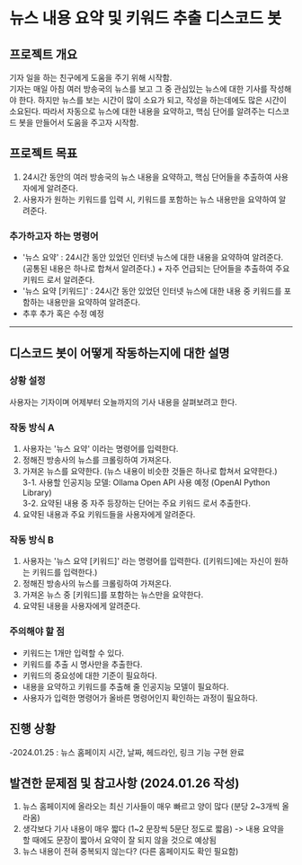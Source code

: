# 뉴스 내용 요약 및 키워드 추출 디스코드 봇
## 프로젝트 개요  
기자 일을 하는 친구에게 도움을 주기 위해 시작함.  
기자는 매일 아침 여러 방송국의 뉴스를 보고 그 중 관심있는 뉴스에 대한 기사를 작성해야 한다. 하지만 뉴스를 보는 시간이 많이 소요가 되고, 작성을 하는데에도 많은 시간이 소요된다. 따라서 자동으로 뉴스에 대한 내용을 요약하고, 핵심 단어를 알려주는 디스코드 봇을 만들어서 도움을 주고자 시작함.  
  
## 프로젝트 목표  
1. 24시간 동안의 여러 방송국의 뉴스 내용을 요약하고, 핵심 단어들을 추출하여 사용자에게 알려준다.  
2. 사용자가 원하는 키워드를 입력 시, 키워드를 포함하는 뉴스 내용만을 요약하여 알려준다.   

  ### 추가하고자 하는 명령어
  - '뉴스 요약' : 24시간 동안 있었던 인터넷 뉴스에 대한 내용을 요약하여 알려준다. (공통된 내용은 하나로 합쳐서 알려준다.) + 자주 언급되는 단어들을 추출하여 주요 키워드 로서 알려준다.  
  - '뉴스 요약 [키워드]' : 24시간 동안 있었던 인터넷 뉴스에 대한 내용 중 키워드를 포함하는 내용만을 요약하여 알려준다.  
  - 추후 추가 혹은 수정 예정
---  
## 디스코드 봇이 어떻게 작동하는지에 대한 설명  
### 상황 설정  
사용자는 기자이며 어제부터 오늘까지의 기사 내용을 살펴보려고 한다.

### 작동 방식 A
1. 사용자는 '뉴스 요약' 이라는 명령어를 입력한다.  
2. 정해진 방송사의 뉴스를 크롤링하여 가져온다.  
3. 가져온 뉴스를 요약한다. (뉴스 내용이 비슷한 것들은 하나로 합쳐서 요약한다.)  
3-1. 사용할 인공지능 모델: Ollama Open API 사용 예정 (OpenAI Python Library)  
3-2. 요약된 내용 중 자주 등장하는 단어는 주요 키워드 로서 추출한다.
4. 요약된 내용과 주요 키워드들을 사용자에게 알려준다.

### 작동 방식 B
1. 사용자는 '뉴스 요약 [키워드]' 라는 명령어를 입력한다. ([키워드]에는 자신이 원하는 키워드를 입력한다.)
2. 정해진 방송사의 뉴스를 크롤링하여 가져온다.
3. 가져온 뉴스 중 [키워드]를 포함하는 뉴스만을 요약한다.
4. 요약된 내용을 사용자에게 알려준다.  

### 주의해야 할 점  
- 키워드는 1개만 입력할 수 있다.  
- 키워드를 추출 시 명사만을 추출한다.
- 키워드의 중요성에 대한 기준이 필요하다.
- 내용을 요약하고 키워드를 추출해 줄 인공지능 모델이 필요하다.
- 사용자가 입력한 명령어가 올바른 명령어인지 확인하는 과정이 필요하다.
  
## 진행 상황
 -2024.01.25 : 뉴스 홈페이지 시간, 날짜, 헤드라인, 링크 기능 구현 완료
   
## 발견한 문제점 및 참고사항 (2024.01.26 작성)
1. 뉴스 홈페이지에 올라오는 최신 기사들이 매우 빠르고 양이 많다 (분당 2~3개씩 올라옴)
2. 생각보다 기사 내용이 매우 짧다 (1~2 문장씩 5문단 정도로 짧음) -> 내용 요약을 할 때에도 문장이 짧아서 요약이 잘 되지 않을 것으로 예상됨
3. 뉴스 내용이 전혀 중복되지 않는다? (다른 홈페이지도 확인 필요함)